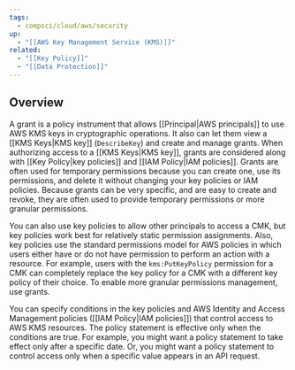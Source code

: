 ```yaml
---
tags:
  - compsci/cloud/aws/security
up:
  - "[[AWS Key Management Service (KMS)]]"
related:
  - "[[Key Policy]]"
  - "[[Data Protection]]"
---
```

## Overview

A grant is a policy instrument that allows [[Principal|AWS principals]] to use AWS KMS keys in cryptographic operations. It also can let them view a [[KMS Keys|KMS key]] (`DescribeKey`) and create and manage grants. When authorizing access to a [[KMS Keys|KMS key]], grants are considered along with [[Key Policy|key policies]] and [[IAM Policy|IAM policies]]. Grants are often used for temporary permissions because you can create one, use its permissions, and delete it without changing your key policies or IAM policies. Because grants can be very specific, and are easy to create and revoke, they are often used to provide temporary permissions or more granular permissions.

You can also use key policies to allow other principals to access a CMK, but key policies work best for relatively static permission assignments. Also, key policies use the standard permissions model for AWS policies in which users either have or do not have permission to perform an action with a resource. For example, users with the `kms:PutKeyPolicy` permission for a CMK can completely replace the key policy for a CMK with a different key policy of their choice. To enable more granular permissions management, use grants.

You can specify conditions in the key policies and AWS Identity and Access Management policies ([[IAM Policy|IAM policies]]) that control access to AWS KMS resources. The policy statement is effective only when the conditions are true. For example, you might want a policy statement to take effect only after a specific date. Or, you might want a policy statement to control access only when a specific value appears in an API request.
